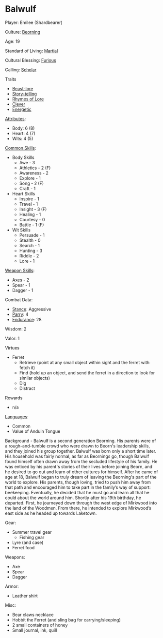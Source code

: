 # Balwulf

Player: Emilee (Shardbearer)

Culture: [Beorning](../generation/cultures.md)

Age: 19

Standard of Living: [Martial](../generation/standard-of-living.md)

Cultural Blessing: [Furious](../generation/cultural-blessing.md)

Calling: [Scholar](../generation/callings.md)

Traits
* [Beast-lore](../generation/specialities.md)
* [Story-telling](../generation/specialities.md)
* [Rhymes of Lore](../generation/specialities.md)
* [Clever](../generation/distinctive-features.md)
* [Energetic](../generation/distinctive-features.md)

[Attributes](../generation/background.md):
* Body:  6 (8)
* Heart: 4 (7)
* Wits:  4 (5)

[Common Skills](../generation/common-skill-list.md): 
* Body Skills
    * Awe - 3
    * Athletics - 2 (F)
    * Awareness - 2
    * Explore - 1
    * Song - 2 (F)
    * Craft - 1
* Heart Skills
    * Inspire - 1
    * Travel - 1
    * Insight - 3 (F)
    * Healing - 1
    * Courtesy - 0
    * Battle - 1 (F)
* Wit Skills
    * Persuade - 1
    * Stealth - 0
    * Search - 1
    * Hunting - 3
    * Riddle - 2
    * Lore - 1

[Weapon Skills](../generation/weapon-skill-list.md):
* Axes - 2
* Spear - 1
* Dagger - 1

Combat Data:
* [Stance](../generation/stance.md): Aggressive
* [Parry](../generation/damage-parry.md): 4
* [Endurance](../generation/endurance.md): 28

Wisdom: 2

Valor: 1

Virtues
* Ferret
    * Retrieve (point at any small object within sight and the ferret with fetch it)
    * Find (hold up an object, and send the ferret in a direction to look for similar objects)
    * Dig
    * Distract

Rewards
* n/a

[Languages](../generation/languages.md):
* Common
* Value of Anduin Tongue

Background - Balwulf is a second generation Beorning. His parents were of a rough-and-tumble crowd who were drawn to Beorn's leadership skills, and they joined his group together.  Balwulf was born only a short time later.  His household was fairly normal, as far as Beornings go, though Balwulf found himself often drawn away from the secluded lifestyle of his family. He was enticed by his parent's stories of their lives before joining Beorn, and he desired to go out and learn of other cultures for himself.  After he came of age at 18, Balwulf began to truly dream of leaving the Beorning's part of the world to explore. His parents, though loving, tried to push him away from that path and encouraged him to take part in the family’s way of support: beekeeping. Eventually, he decided that he must go and learn all that he could about the world around him. Shortly after his 19th birthday, he departed. First, he journeyed down through the west edge of Mirkwood into the land of the Woodmen. From there, he intended to explore Mirkwood’s east side as he headed up towards Laketown.

Gear:
* Summer travel gear
    * Fishing gear
* Lyre (and case)
* Ferret food

Weapons:
* Axe
* Spear
* Dagger

Armor:
* Leather shirt

Misc:
* Bear claws necklace
* Hobbit the Ferret (and sling bag for carrying/sleeping)
* 2 small containers of honey
* Small journal, ink, quill

